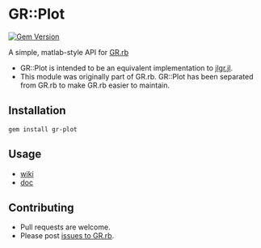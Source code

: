 # GR::Plot

[![Gem Version](https://badge.fury.io/rb/ruby-gr.svg)](https://badge.fury.io/rb/ruby-gr)

A simple, matlab-style API for [GR.rb](https://github.com/red-data-tools/GR.rb)

* GR::Plot is intended to be an equivalent implementation to [jlgr.jl](https://github.com/jheinen/GR.jl/blob/master/src/jlgr.jl).
* This module was originally part of GR.rb. GR::Plot has been separated from GR.rb to make GR.rb easier to maintain.

## Installation

```
gem install gr-plot
```

## Usage

* [wiki](https://github.com/red-data-tools/GR.rb/wiki/Plotting-functions)
* [doc](https://red-data-tools.github.io/gr-plot/)


## Contributing

* Pull requests are welcome.
* Please post [issues to GR.rb](https://github.com/red-data-tools/GR.rb/issues). 
